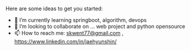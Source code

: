 Here are some ideas to get you started:

- 🌱 I’m currently learning springboot, algorithm, devops
- 👯 I’m looking to collaborate on ... web project and python opensource
- 📫 How to reach me: skwent77@gmail.com , https://www.linkedin.com/in/jaehyunshin/



